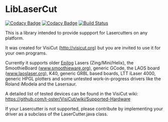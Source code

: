# LibLaserCut

[![Codacy Badge](https://api.codacy.com/project/badge/Grade/54ce385f7b624207b0611ccc7074f575)](https://app.codacy.com/manual/t-oster/LibLaserCut?utm_source=github.com&utm_medium=referral&utm_content=t-oster/LibLaserCut&utm_campaign=Badge_Grade_Settings)
[![Codacy Badge](https://api.codacy.com/project/badge/Coverage/95930a2113c3429088513982fa46c4ec)](https://www.codacy.com/manual/t-oster/LibLaserCut?utm_source=github.com&utm_medium=referral&utm_content=t-oster/LibLaserCut&utm_campaign=Badge_Coverage)
[![Build Status](https://travis-ci.org/t-oster/LibLaserCut.svg?branch=master)](https://travis-ci.org/t-oster/LibLaserCut)

This is a library intended to provide suppport
for Lasercutters on any platform.

It was created for VisiCut (http://visicut.org)
but you are invited to use it for your own programs.

Currently it supports older [Epilog](https://www.epiloglaser.com/) Lasers (Zing/Mini/Helix),
the SmoothieBoard (www.smoothieware.org),
generic GCode,
the LAOS board (www.laoslaser.org),
K40,
generic GRBL based boards,
LTT iLaser 4000,
generic HPGL plotters
and some untested work-in-progress drivers like the Roland iModela and the Lasersaur.

A detailed list of tested devices can be found in the VisiCut wiki:
https://github.com/t-oster/VisiCut/wiki/Supported-Hardware

If your Lasercutter is not supported, please contribute by implementing
your driver as a subclass of the LaserCutter.java class.
